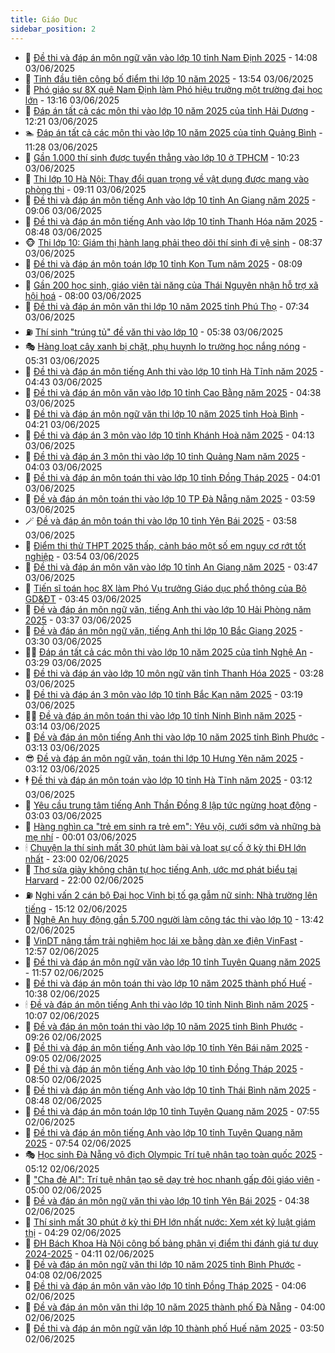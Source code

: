 ```yaml
---
title: Giáo Dục
sidebar_position: 2
---
```


<!-- dantri-giao-duc:START -->
- 🤡 [Đề thi và đáp án môn ngữ văn vào lớp 10 tỉnh Nam Định 2025](https://dantri.com.vn/giao-duc/de-thi-va-dap-an-mon-ngu-van-vao-lop-10-tinh-nam-dinh-2025-20250602223841036.htm) - 14:08 03/06/2025
- 🗽 [Tỉnh đầu tiên công bố điểm thi lớp 10 năm 2025](https://dantri.com.vn/giao-duc/tinh-dau-tien-cong-bo-diem-thi-lop-10-nam-2025-20250603205241847.htm) - 13:54 03/06/2025
- 🚦 [Phó giáo sư 8X quê Nam Định làm Phó hiệu trưởng một trường đại học lớn](https://dantri.com.vn/giao-duc/pho-giao-su-8x-que-nam-dinh-lam-pho-hieu-truong-mot-truong-dai-hoc-lon-20250603201224377.htm) - 13:16 03/06/2025
- 🌋 [Đáp án tất cả các môn thi vào lớp 10 năm 2025 của tỉnh Hải Dương](https://dantri.com.vn/giao-duc/dap-an-tat-ca-cac-mon-thi-vao-lop-10-nam-2025-cua-tinh-hai-duong-20250602141628966.htm) - 12:21 03/06/2025
- 🏊 [Đáp án tất cả các môn thi vào lớp 10 năm 2025 của tỉnh Quảng Bình](https://dantri.com.vn/giao-duc/dap-an-tat-ca-cac-mon-thi-vao-lop-10-nam-2025-cua-tinh-quang-binh-20250602180218813.htm) - 11:28 03/06/2025
- 🎃 [Gần 1.000 thí sinh được tuyển thẳng vào lớp 10 ở TPHCM](https://dantri.com.vn/giao-duc/gan-1000-thi-sinh-duoc-tuyen-thang-vao-lop-10-o-tphcm-20250603171905668.htm) - 10:23 03/06/2025
- 💄 [Thi lớp 10 Hà Nội: Thay đổi quan trọng về vật dụng được mang vào phòng thi](https://dantri.com.vn/giao-duc/thi-lop-10-ha-noi-thay-doi-quan-trong-ve-vat-dung-duoc-mang-vao-phong-thi-20250603160502036.htm) - 09:11 03/06/2025
- 🦅 [Đề thi và đáp án môn tiếng Anh vào lớp 10 tỉnh An Giang năm 2025](https://dantri.com.vn/giao-duc/de-thi-va-dap-an-mon-tieng-anh-vao-lop-10-tinh-an-giang-nam-2025-20250602234647998.htm) - 09:06 03/06/2025
- 🚦 [Đề thi và đáp án môn tiếng Anh vào lớp 10 tỉnh Thanh Hóa năm 2025](https://dantri.com.vn/giao-duc/de-thi-va-dap-an-mon-tieng-anh-vao-lop-10-tinh-thanh-hoa-nam-2025-20250602230226083.htm) - 08:48 03/06/2025
- 🐵 [Thi lớp 10: Giám thị hành lang phải theo dõi thí sinh đi vệ sinh](https://dantri.com.vn/giao-duc/thi-lop-10-giam-thi-hanh-lang-phai-theo-doi-thi-sinh-di-ve-sinh-20250603152851029.htm) - 08:37 03/06/2025
- 🐘 [Đề thi và đáp án môn toán lớp 10 tỉnh Kon Tum năm 2025](https://dantri.com.vn/giao-duc/de-thi-va-dap-an-mon-toan-lop-10-tinh-kon-tum-nam-2025-20250601215703859.htm) - 08:09 03/06/2025
- 🦏 [Gần 200 học sinh, giáo viên tài năng của Thái Nguyên nhận hỗ trợ xã hội hoá](https://dantri.com.vn/giao-duc/gan-200-hoc-sinh-giao-vien-tai-nang-cua-thai-nguyen-nhan-ho-tro-xa-hoi-hoa-20250603133820555.htm) - 08:00 03/06/2025
- 💼 [Đề thi và đáp án môn văn thi lớp 10 năm 2025 tỉnh Phú Thọ](https://dantri.com.vn/giao-duc/de-thi-va-dap-an-mon-van-thi-lop-10-nam-2025-tinh-phu-tho-20250603112553558.htm) - 07:34 03/06/2025
- ⛽️ [Thí sinh &quot;trúng tủ&quot; đề văn thi vào lớp 10](https://dantri.com.vn/giao-duc/thi-sinh-trung-tu-de-van-thi-vao-lop-10-20250603122409058.htm) - 05:38 03/06/2025
- 🎭 [Hàng loạt cây xanh bị chặt, phụ huynh lo trường học nắng nóng](https://dantri.com.vn/giao-duc/hang-loat-cay-xanh-bi-chat-phu-huynh-lo-truong-hoc-nang-nong-20250603120141539.htm) - 05:31 03/06/2025
- 🎃 [Đề thi và đáp án môn tiếng Anh thi vào lớp 10 tỉnh Hà Tĩnh năm 2025](https://dantri.com.vn/giao-duc/de-thi-va-dap-an-mon-tieng-anh-thi-vao-lop-10-tinh-ha-tinh-nam-2025-20250602232325443.htm) - 04:43 03/06/2025
- 🚀 [Đề thi và đáp án môn văn vào lớp 10 tỉnh Cao Bằng năm 2025](https://dantri.com.vn/giao-duc/de-thi-va-dap-an-mon-van-vao-lop-10-tinh-cao-bang-nam-2025-20250602235925525.htm) - 04:38 03/06/2025
- 👀 [Đề thi và đáp án môn ngữ văn thi lớp 10 năm 2025 tỉnh Hoà Bình](https://dantri.com.vn/giao-duc/de-thi-va-dap-an-mon-ngu-van-thi-lop-10-nam-2025-tinh-hoa-binh-20250603071342555.htm) - 04:21 03/06/2025
- 🌝 [Đề thi và đáp án 3 môn vào lớp 10 tỉnh Khánh Hoà năm 2025](https://dantri.com.vn/giao-duc/de-thi-va-dap-an-3-mon-vao-lop-10-tinh-khanh-hoa-nam-2025-20250602223105458.htm) - 04:13 03/06/2025
- 🤗 [Đề thi và đáp án 3 môn thi vào lớp 10 tỉnh Quảng Nam năm 2025](https://dantri.com.vn/giao-duc/de-thi-va-dap-an-3-mon-thi-vao-lop-10-tinh-quang-nam-nam-2025-20250603105948583.htm) - 04:03 03/06/2025
- 🦄 [Đề thi và đáp án môn toán thi vào lớp 10 tỉnh Đồng Tháp 2025](https://dantri.com.vn/giao-duc/de-thi-va-dap-an-mon-toan-thi-vao-lop-10-tinh-dong-thap-2025-20250602161626050.htm) - 04:01 03/06/2025
- 🦍 [Đề và đáp án môn toán thi vào lớp 10 TP Đà Nẵng năm 2025](https://dantri.com.vn/giao-duc/de-va-dap-an-mon-toan-thi-vao-lop-10-tp-da-nang-nam-2025-20250602143613892.htm) - 03:59 03/06/2025
- 🪄 [Đề và đáp án môn toán thi vào lớp 10 tỉnh Yên Bái 2025](https://dantri.com.vn/giao-duc/de-va-dap-an-mon-toan-thi-vao-lop-10-tinh-yen-bai-2025-20250602161128139.htm) - 03:58 03/06/2025
- 🦆 [Điểm thi thử THPT 2025 thấp, cảnh báo một số em nguy cơ rớt tốt nghiệp](https://dantri.com.vn/giao-duc/diem-thi-thu-thpt-2025-thap-canh-bao-mot-so-em-nguy-co-rot-tot-nghiep-20250603102725705.htm) - 03:54 03/06/2025
- 🚀 [Đề thi và đáp án môn văn vào lớp 10 tỉnh An Giang năm 2025](https://dantri.com.vn/giao-duc/de-thi-va-dap-an-mon-van-vao-lop-10-tinh-an-giang-nam-2025-20250602234116250.htm) - 03:47 03/06/2025
- 🦒 [Tiến sĩ toán học 8X làm Phó Vụ trưởng Giáo dục phổ thông của Bộ GD&amp;ĐT](https://dantri.com.vn/giao-duc/tien-si-toan-hoc-8x-lam-pho-vu-truong-giao-duc-pho-thong-cua-bo-gddt-20250603103556592.htm) - 03:45 03/06/2025
- 🤡 [Đề và đáp án môn ngữ văn, tiếng Anh thi vào lớp 10 Hải Phòng năm 2025](https://dantri.com.vn/giao-duc/de-va-dap-an-mon-ngu-van-tieng-anh-thi-vao-lop-10-hai-phong-nam-2025-20250603084527525.htm) - 03:37 03/06/2025
- 🤔 [Đề và đáp án môn ngữ văn, tiếng Anh thi lớp 10 Bắc Giang 2025](https://dantri.com.vn/giao-duc/de-va-dap-an-mon-ngu-van-tieng-anh-thi-lop-10-bac-giang-2025-20250602214633711.htm) - 03:30 03/06/2025
- 🧑‍💻 [Đáp án tất cả các môn thi vào lớp 10 năm 2025 của tỉnh Nghệ An](https://dantri.com.vn/giao-duc/dap-an-tat-ca-cac-mon-thi-vao-lop-10-nam-2025-cua-tinh-nghe-an-20250602153319575.htm) - 03:29 03/06/2025
- 🤡 [Đề thi và đáp án vào lớp 10 môn ngữ văn tỉnh Thanh Hóa 2025](https://dantri.com.vn/giao-duc/de-thi-va-dap-an-vao-lop-10-mon-ngu-van-tinh-thanh-hoa-2025-20250602225331762.htm) - 03:28 03/06/2025
- 🧠 [Đề thi và đáp án 3 môn vào lớp 10 tỉnh Bắc Kạn năm 2025](https://dantri.com.vn/giao-duc/de-thi-va-dap-an-3-mon-vao-lop-10-tinh-bac-kan-nam-2025-20250602222058807.htm) - 03:19 03/06/2025
- 🧑‍💻 [Đề và đáp án môn toán thi vào lớp 10 tỉnh Ninh Bình năm 2025](https://dantri.com.vn/giao-duc/de-va-dap-an-mon-toan-thi-vao-lop-10-tinh-ninh-binh-nam-2025-20250602145738667.htm) - 03:14 03/06/2025
- 🧠 [Đề và đáp án môn tiếng Anh thi vào lớp 10 năm 2025 tỉnh Bình Phước](https://dantri.com.vn/giao-duc/de-va-dap-an-mon-tieng-anh-thi-vao-lop-10-nam-2025-tinh-binh-phuoc-20250602141422679.htm) - 03:13 03/06/2025
- 😎 [Đề và đáp án môn ngữ văn, toán thi lớp 10 Hưng Yên năm 2025](https://dantri.com.vn/giao-duc/de-va-dap-an-mon-ngu-van-toan-thi-lop-10-hung-yen-nam-2025-20250602214031844.htm) - 03:12 03/06/2025
- 🕴 [Đề thi và đáp án môn toán vào lớp 10 tỉnh Hà Tĩnh năm 2025](https://dantri.com.vn/giao-duc/de-thi-va-dap-an-mon-toan-vao-lop-10-tinh-ha-tinh-nam-2025-20250602232657103.htm) - 03:12 03/06/2025
- 🧠 [Yêu cầu trung tâm tiếng Anh Thần Đồng 8 lập tức ngừng hoạt động](https://dantri.com.vn/giao-duc/yeu-cau-trung-tam-tieng-anh-than-dong-8-lap-tuc-ngung-hoat-dong-20250603095944843.htm) - 03:03 03/06/2025
- 🚀 [Hàng nghìn ca &quot;trẻ em sinh ra trẻ em&quot;: Yêu vội, cưới sớm và những bà mẹ nhí](https://dantri.com.vn/giao-duc/hang-nghin-ca-tre-em-sinh-ra-tre-em-yeu-voi-cuoi-som-va-nhung-ba-me-nhi-20250603065247123.htm) - 00:01 03/06/2025
- 🕯 [Chuyện lạ thí sinh mất 30 phút làm bài và loạt sự cố ở kỳ thi ĐH lớn nhất](https://dantri.com.vn/giao-duc/chuyen-la-thi-sinh-mat-30-phut-lam-bai-va-loat-su-co-o-ky-thi-dh-lon-nhat-20250602182730724.htm) - 23:00 02/06/2025
- 🧰 [Thợ sửa giày không chân tự học tiếng Anh, ước mơ phát biểu tại Harvard](https://dantri.com.vn/giao-duc/tho-sua-giay-khong-chan-tu-hoc-tieng-anh-uoc-mo-phat-bieu-tai-harvard-20250602115101269.htm) - 22:00 02/06/2025
- ⛽️ [Nghi vấn 2 cán bộ Đại học Vinh bị tố gạ gẫm nữ sinh: Nhà trường lên tiếng](https://dantri.com.vn/giao-duc/nghi-van-2-can-bo-dai-hoc-vinh-bi-to-ga-gam-nu-sinh-nha-truong-len-tieng-20250602212003258.htm) - 15:12 02/06/2025
- 🤖 [Nghệ An huy động gần 5.700 người làm công tác thi vào lớp 10](https://dantri.com.vn/giao-duc/nghe-an-huy-dong-gan-5700-nguoi-lam-cong-tac-thi-vao-lop-10-20250602185404861.htm) - 13:42 02/06/2025
- 🦍 [VinDT nâng tầm trải nghiệm học lái xe bằng dàn xe điện VinFast](https://dantri.com.vn/giao-duc/vindt-nang-tam-trai-nghiem-hoc-lai-xe-bang-dan-xe-dien-vinfast-20250602195527715.htm) - 12:57 02/06/2025
- 🐘 [Đề thi và đáp án môn ngữ văn vào lớp 10 tỉnh Tuyên Quang năm 2025](https://dantri.com.vn/giao-duc/de-thi-va-dap-an-mon-ngu-van-vao-lop-10-tinh-tuyen-quang-nam-2025-20250602152043803.htm) - 11:57 02/06/2025
- 🌊 [Đề thi và đáp án môn toán thi vào lớp 10 năm 2025 thành phố Huế](https://dantri.com.vn/giao-duc/de-thi-va-dap-an-mon-toan-thi-vao-lop-10-nam-2025-thanh-pho-hue-20250601203140944.htm) - 10:38 02/06/2025
- 🕯 [Đề và đáp án môn tiếng Anh thi vào lớp 10 tỉnh Ninh Bình năm 2025](https://dantri.com.vn/giao-duc/de-va-dap-an-mon-tieng-anh-thi-vao-lop-10-tinh-ninh-binh-nam-2025-20250602145210791.htm) - 10:07 02/06/2025
- 🐎 [Đề và đáp án môn toán thi vào lớp 10 năm 2025 tỉnh Bình Phước](https://dantri.com.vn/giao-duc/de-va-dap-an-mon-toan-thi-vao-lop-10-nam-2025-tinh-binh-phuoc-20250602140759268.htm) - 09:26 02/06/2025
- 🐻 [Đề thi và đáp án môn tiếng Anh vào lớp 10 tỉnh Yên Bái năm 2025](https://dantri.com.vn/giao-duc/de-thi-va-dap-an-mon-tieng-anh-vao-lop-10-tinh-yen-bai-nam-2025-20250601202212555.htm) - 09:05 02/06/2025
- 🐎 [Đề thi và đáp án môn tiếng Anh vào lớp 10 tỉnh Đồng Tháp 2025](https://dantri.com.vn/giao-duc/de-thi-va-dap-an-mon-tieng-anh-vao-lop-10-tinh-dong-thap-2025-20250601222605224.htm) - 08:50 02/06/2025
- 🫣 [Đề thi và đáp án môn tiếng Anh vào lớp 10 tỉnh Thái Bình năm 2025](https://dantri.com.vn/giao-duc/de-thi-va-dap-an-mon-tieng-anh-vao-lop-10-tinh-thai-binh-nam-2025-20250602150133251.htm) - 08:48 02/06/2025
- 🤭 [Đề thi và đáp án môn toán lớp 10 tỉnh Tuyên Quang năm 2025](https://dantri.com.vn/giao-duc/de-thi-va-dap-an-mon-toan-lop-10-tinh-tuyen-quang-nam-2025-20250602094937886.htm) - 07:55 02/06/2025
- 🥳 [Đề thi và đáp án môn tiếng Anh vào lớp 10 tỉnh Tuyên Quang năm 2025](https://dantri.com.vn/giao-duc/de-thi-va-dap-an-mon-tieng-anh-vao-lop-10-tinh-tuyen-quang-nam-2025-20250602094105898.htm) - 07:54 02/06/2025
- 🎭 [Học sinh Đà Nẵng vô địch Olympic Trí tuệ nhân tạo toàn quốc 2025](https://dantri.com.vn/giao-duc/hoc-sinh-da-nang-vo-dich-olympic-tri-tue-nhan-tao-toan-quoc-2025-20250602120026209.htm) - 05:12 02/06/2025
- 🥸 [&quot;Cha đẻ AI&quot;: Trí tuệ nhân tạo sẽ dạy trẻ học nhanh gấp đôi giáo viên](https://dantri.com.vn/giao-duc/cha-de-ai-tri-tue-nhan-tao-se-day-tre-hoc-nhanh-gap-doi-giao-vien-20250527205857616.htm) - 05:00 02/06/2025
- 🦣 [Đề và đáp án môn ngữ văn thi vào lớp 10 tỉnh Yên Bái 2025](https://dantri.com.vn/giao-duc/de-va-dap-an-mon-ngu-van-thi-vao-lop-10-tinh-yen-bai-2025-20250601203354327.htm) - 04:38 02/06/2025
- 🤔 [Thí sinh mất 30 phút ở kỳ thi ĐH lớn nhất nước: Xem xét kỷ luật giám thị](https://dantri.com.vn/giao-duc/thi-sinh-mat-30-phut-o-ky-thi-dh-lon-nhat-nuoc-xem-xet-ky-luat-giam-thi-20250602112004007.htm) - 04:29 02/06/2025
- 🦣 [ĐH Bách Khoa Hà Nội công bố bảng phân vị điểm thi đánh giá tư duy 2024-2025](https://dantri.com.vn/giao-duc/dh-bach-khoa-ha-noi-cong-bo-bang-phan-vi-diem-thi-danh-gia-tu-duy-2024-2025-20250602110523369.htm) - 04:11 02/06/2025
- 🐲 [Đề và đáp án môn ngữ văn thi lớp 10 năm 2025 tỉnh Bình Phước](https://dantri.com.vn/giao-duc/de-va-dap-an-mon-ngu-van-thi-lop-10-nam-2025-tinh-binh-phuoc-20250602110447259.htm) - 04:08 02/06/2025
- 🔭 [Đề thi và đáp án môn văn vào lớp 10 tỉnh Đồng Tháp 2025](https://dantri.com.vn/giao-duc/de-thi-va-dap-an-mon-van-vao-lop-10-tinh-dong-thap-2025-20250601222314710.htm) - 04:06 02/06/2025
- 🥷 [Đề và đáp án môn văn thi lớp 10 năm 2025 thành phố Đà Nẵng](https://dantri.com.vn/giao-duc/de-va-dap-an-mon-van-thi-lop-10-nam-2025-thanh-pho-da-nang-20250602094833598.htm) - 04:00 02/06/2025
- 🎊 [Đề thi và đáp án môn ngữ văn lớp 10 thành phố Huế năm 2025](https://dantri.com.vn/giao-duc/de-thi-va-dap-an-mon-ngu-van-lop-10-thanh-pho-hue-nam-2025-20250601193336929.htm) - 03:50 02/06/2025<!-- dantri-giao-duc:END -->
